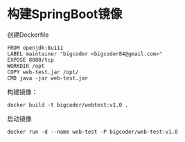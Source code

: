 # 构建SpringBoot镜像

创建Dockerfile

```shell
FROM openjdk:8u111
LABEL maintainer "bigcoder <bigcoder84@gmail.com>"
EXPOSE 8080/tcp
WORKDIR /opt
COPY web-test.jar /opt/
CMD java -jar web-test.jar
```

构建镜像：

```shell
docker build -t bigcoder/webtest:v1.0 .
```

启动镜像

```shell
docker run -d --name web-test -P bigcoder/web-test:v1.0
```



